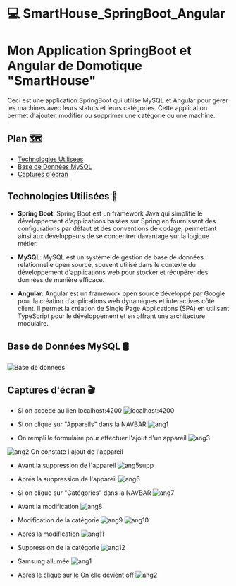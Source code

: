# :computer: SmartHouse_SpringBoot_Angular
#  Mon Application SpringBoot et Angular de Domotique "SmartHouse"

Ceci est une application SpringBoot qui utilise MySQL et Angular pour gérer les machines avec leurs statuts et leurs catégories. Cette application permet d'ajouter, modifier ou supprimer une catégorie ou une machine.

## Plan 🗺️
-  [Technologies Utilisées](#technologies-utilisées)
- [Base de Données MySQL](#base-de-données-mysql)
- [Captures d'écran](#captures-ecran)

## <span id="technologies-utilisées">Technologies Utilisées 🔧</span>
- **Spring Boot**: Spring Boot est un framework Java qui simplifie le développement d'applications basées sur Spring en fournissant des configurations par défaut et des conventions de codage, permettant ainsi aux développeurs de se concentrer davantage sur la logique métier.

- **MySQL**: MySQL est un système de gestion de base de données relationnelle open source, souvent utilisé dans le contexte du développement d'applications web pour stocker et récupérer des données de manière efficace.

- **Angular**: Angular est un framework open source développé par Google pour la création d'applications web dynamiques et interactives côté client. Il permet la création de Single Page Applications (SPA) en utilisant TypeScript pour le développement et en offrant une architecture modulaire.
  
## Base de Données MySQL  🛢️
![Base de données](https://github.com/SAMIHA88/SmartHouse_SpringBoot_Angular/assets/81178741/be83fcaf-2f44-4ef7-b022-87aa319475b6)

## <span id="captures-ecran">Captures d'écran :clapper: </span>
* Si on accède au lien localhost:4200
  ![localhost:4200](https://github.com/SAMIHA88/SmartHouse_SpringBoot_Angular/assets/81178741/aabad692-3ac8-4ad3-ae47-02d2ec08d998)

* Si on clique sur "Appareils" dans la NAVBAR
 ![ang1](https://github.com/SAMIHA88/SmartHouse_SpringBoot_Angular/assets/81178741/0dacbf66-1c86-4de0-b919-a96d4a60fc62)

* On rempli le formulaire pour effectuer l'ajout d'un appareil
![ang3](https://github.com/SAMIHA88/SmartHouse_SpringBoot_Angular/assets/81178741/a3b46e7f-a6fc-481d-b671-27c6b4061f82)

![ang2](https://github.com/SAMIHA88/SmartHouse_SpringBoot_Angular/assets/81178741/15f6d5ad-f989-43f7-993a-b2cb6b5801af)
On constate l'ajout de l'appareil
* Avant la suppression de l'appareil
 ![ang5supp](https://github.com/SAMIHA88/SmartHouse_SpringBoot_Angular/assets/81178741/c49eee0d-9c55-4893-be2f-dcc5a03ccc56)

* Aprés la suppression de l'appareil
![ang6](https://github.com/SAMIHA88/SmartHouse_SpringBoot_Angular/assets/81178741/59bb6276-3645-4928-863b-7cf17bda89cb)

* Si on clique sur "Catégories" dans la NAVBAR
 ![ang7](https://github.com/SAMIHA88/SmartHouse_SpringBoot_Angular/assets/81178741/76e5862f-e672-411a-bf5f-a7c8808e2a5e)

* Avant la modification
 ![ang8](https://github.com/SAMIHA88/SmartHouse_SpringBoot_Angular/assets/81178741/f122b05e-c0eb-4b93-8b8d-5fd13329907f)

* Modification de la catégorie
 ![ang9](https://github.com/SAMIHA88/SmartHouse_SpringBoot_Angular/assets/81178741/dca758f2-f680-4c7f-98a7-1d8ba5314e44)
![ang10](https://github.com/SAMIHA88/SmartHouse_SpringBoot_Angular/assets/81178741/95d45759-c912-4588-a481-58ad35fbc602)

* Aprés la modification
 ![ang11](https://github.com/SAMIHA88/SmartHouse_SpringBoot_Angular/assets/81178741/142a622f-85bb-41c2-8c9a-c1f8c4a126c9)

* Suppression de la catégorie
  ![ang12](https://github.com/SAMIHA88/SmartHouse_SpringBoot_Angular/assets/81178741/f1b86100-09cb-4224-8116-dedaf1e5dbf1)

* Samsung allumée 
![ang1](https://github.com/SAMIHA88/SmartHouse_SpringBoot_Angular/assets/81178741/cb2bcd65-6772-467e-9e72-a71e9333dea5)

* Aprés le clique sur le On elle devient off
  ![ang2](https://github.com/SAMIHA88/SmartHouse_SpringBoot_Angular/assets/81178741/3be2a0f3-ee48-4c2d-a53b-52e122f5f624)
